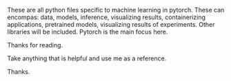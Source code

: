 These are all python files specific to machine learning in pytorch. These can encompas: data, models, inference, visualizing results, containerizing applications, pretrained models, visualizing results of experiments. Other libraries will be included. Pytorch is the main focus here. 

Thanks for reading. 

Take anything that is helpful and use me as a reference. 

Thanks. 
